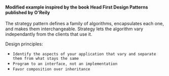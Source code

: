 #### Modified example inspired by the book Head First Design Patterns published by O'Reily

The strategy pattern defines a family of algorithms, encapsulates each one, and makes them interchangeable. Strategy lets the algorithm vary independantly from the clients that use it. 

Design principles: 
- `Identify the aspects of your application that vary and separate them from what stays the same`
- `Program to an interface, not an implementation`
- `Favor composition over inheritance`

